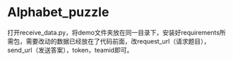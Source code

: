 # Alphabet_puzzle
打开receive_data.py，将demo文件夹放在同一目录下，安装好requirements所需包，需要改动的数据已经放在了代码前面，改request_url（请求题目），send_url（发送答案），token，teamid即可。

